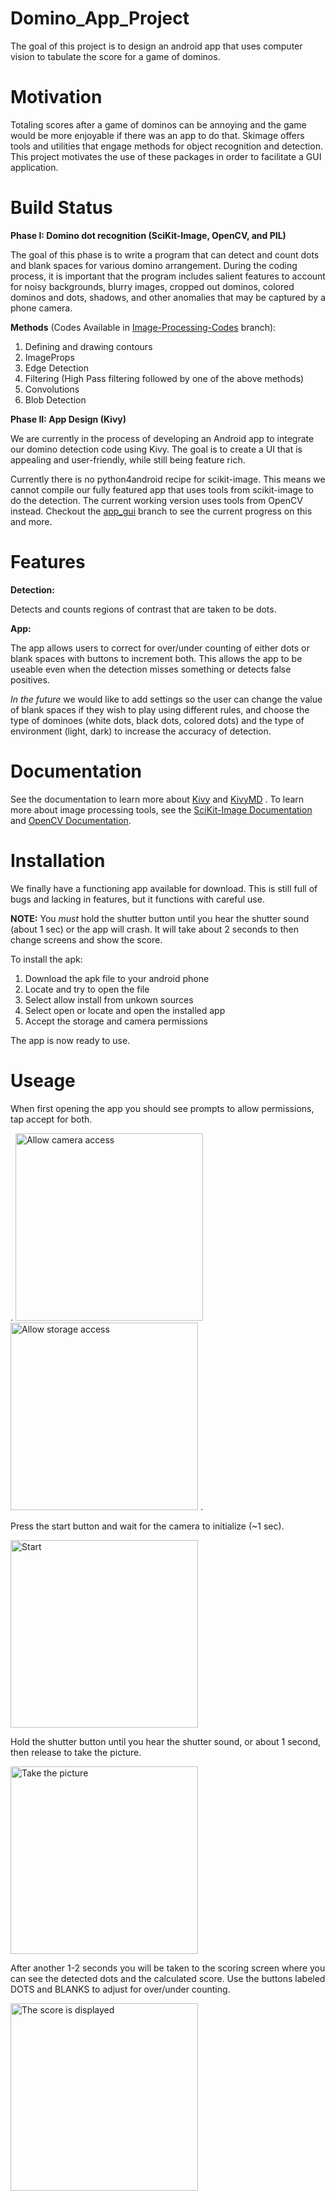 # Domino_App_Project

The goal of this project is to design an android app that uses computer vision to tabulate the score for a game of dominos. 

# Motivation

Totaling scores after a game of dominos can be annoying and the game would be more enjoyable if there was an app to do that. Skimage offers tools and utilities that engage methods for object recognition and detection. This project motivates the use of these packages in order to facilitate a GUI application.

# Build Status

**Phase I: Domino dot recognition (SciKit-Image, OpenCV, and PIL)**

The goal of this phase is to write a program that can detect and count dots and blank spaces for various domino arrangement. During the coding process, it is important that the program includes salient features to account for noisy backgrounds, blurry images, cropped out dominos, colored dominos and dots, shadows, and other anomalies that may be captured by a phone camera.

**Methods** (Codes Available in [Image-Processing-Codes](https://github.com/ZaneDaPayne/Domino_App_Project/tree/Image-Processing-Codes) branch):
1. Defining and drawing contours
2. ImageProps
3. Edge Detection
4. Filtering (High Pass filtering followed by one of the above methods)
5. Convolutions
6. Blob Detection

**Phase II: App Design (Kivy)**

We are currently in the process of developing an Android app to integrate our domino detection code using Kivy. The goal is to create a UI that is appealing and user-friendly, while still being feature rich.

Currently there is no python4android recipe for scikit-image. This means we cannot compile our fully featured app that uses tools from scikit-image to do the detection. The current working version uses tools from OpenCV instead. Checkout the [app_gui](https://github.com/ZaneDaPayne/Domino_App_Project/tree/app_gui) branch to see the current progress on this and more.

# Features
**Detection:**

Detects and counts regions of contrast that are taken to be dots.

**App:**

The app allows users to correct for over/under counting of either dots or blank spaces with buttons to increment both. This allows the app to be useable even when the detection misses something or detects false positives.

*In the future* we would like to add settings so the user can change the value of blank spaces if they wish to play using different rules, and choose the type of dominoes (white dots, black dots, colored dots) and the type of environment (light, dark) to increase the accuracy of detection.

# Documentation
See the documentation to learn more about  [Kivy](https://buildmedia.readthedocs.org/media/pdf/kivy/latest/kivy.pdf) and [KivyMD](https://kivymd.readthedocs.io/en/latest/) .
To learn more about image processing tools, see the [SciKit-Image Documentation](https://scikit-image.org/docs/stable/) and [OpenCV Documentation](https://docs.opencv.org/master/index.html).
# Installation
We finally have a functioning app available for download. This is still full of bugs and lacking in features, but it functions with careful use.

**NOTE:** You *must* hold the shutter button until you hear the shutter sound (about 1 sec) or the app will crash. It will take about 2 seconds to then change screens and show the score.

To install the apk:
1. Download the apk file to your android phone
2. Locate and try to open the file
3. Select allow install from unkown sources
4. Select open or locate and open the installed app
5. Accept the storage and camera permissions

The app is now ready to use.

# Useage
When first opening the app you should see prompts to allow permissions, tap accept for both.

.
<img src="https://github.com/ZaneDaPayne/Domino_App_Project/blob/Images/Step%201.jpg" alt="Allow camera access" width="300"/>
<img src="https://github.com/ZaneDaPayne/Domino_App_Project/blob/Images/Step%202.jpg" alt="Allow storage access" width="300"/>
.

Press the start button and wait for the camera to initialize (~1 sec).

<img src="https://github.com/ZaneDaPayne/Domino_App_Project/blob/Images/Step%203.jpg" alt="Start" width="300"/>

Hold the shutter button until you hear the shutter sound, or about 1 second, then release to take the picture.

<img src="https://github.com/ZaneDaPayne/Domino_App_Project/blob/Images/Step%204.jpg" alt="Take the picture" width="300"/>

After another 1-2 seconds you will be taken to the scoring screen where you can see the detected dots and the calculated score. Use the buttons labeled DOTS and BLANKS to adjust for over/under counting.

<img src="https://github.com/ZaneDaPayne/Domino_App_Project/blob/Images/Step%205.jpg" alt="The score is displayed" width="300"/>
